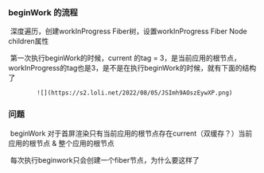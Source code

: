 ### beginWork 的流程

​	深度遍历，创建workInProgress Fiber树，设置workInProgress Fiber Node children属性

​	第一次执行beginWork的时候，current 的tag = 3，是当前应用的根节点，workInProgress的tag也是3，是不是在执行beginWork的时候，就有下面的结构了

 			![](https://s2.loli.net/2022/08/05/JSImh9AOszEywXP.png)

### 问题

​	beginWork 对于首屏渲染只有当前应用的根节点存在current（双缓存？）当前应用的根节点 & 整个应用的根节点

​	每次执行beginwork只会创建一个fiber节点，为什么要这样了

​		

